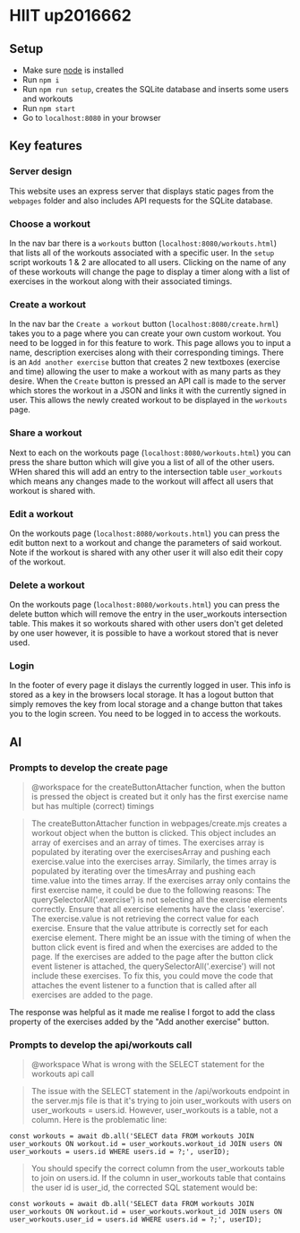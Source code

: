 # HIIT up2016662

## Setup
- Make sure [node](https://nodejs.org/en) is installed
- Run `npm i`
- Run `npm run setup`, creates the SQLite database and inserts some users and workouts
- Run `npm start`
- Go to `localhost:8080` in your browser

## Key features
 
### Server design
This website uses an express server that displays static pages from the `webpages` folder and also includes API requests for the SQLite database.

### Choose a workout
In the nav bar there is a `workouts` button (`localhost:8080/workouts.html`) that lists all of the workouts associated with a specific user. In the `setup` script workouts 1 & 2 are allocated to all users. Clicking on the name of any of these workouts will change the page to display a timer along with a list of exercises in the workout along with their associated timings.


### Create a workout
In the nav bar the `Create a workout` button (`localhost:8080/create.hrml`) takes you to a page where you can create your own custom workout. You need to be logged in for this feature to work. This page allows you to input a name, description exercises along with their corresponding timings. There is an `Add another exercise` button that creates 2 new textboxes (exercise and time) allowing the user to make a workout with as many parts as they desire. When the `Create` button is pressed an API call is made to the server which stores the workout in a JSON and links it with the currently signed in user. This allows the newly created workout to be displayed in the `workouts` page.

### Share a workout
Next to each on the workouts page (`localhost:8080/workouts.html`) you can press the share button which will give you a list of all of the other users. WHen shared this will add an entry to the intersection table `user_workouts` which means any changes made to the workout will affect all users that workout is shared with.

### Edit a workout
On the workouts page (`localhost:8080/workouts.html`) you can press the edit button next to a workout and change the parameters of said workout. Note if the workout is shared with any other user it will also edit their copy of the workout.

### Delete a workout
On the workouts page (`localhost:8080/workouts.html`) you can press the delete button which will remove the entry in the user_workouts intersection table. This makes it so workouts shared with other users don't get deleted by one user however, it is possible to have a workout stored that is never used.

### Login
In the footer of every page it dislays the currently logged in user. This info is stored as a key in the browsers local storage. It has a logout button that simply removes the key from local storage and a change button that takes you to the login screen. You need to be logged in to access the workouts.


## AI


### Prompts to develop the create page

>  @workspace for the createButtonAttacher function, when the button is pressed the object is created but it only has the first exercise name but has multiple (correct) timings

> The createButtonAttacher function in webpages/create.mjs creates a workout object when the button is clicked. This object includes an array of exercises and an array of times. The exercises array is populated by iterating over the exercisesArray and pushing each exercise.value into the exercises array. Similarly, the times array is populated by iterating over the timesArray and pushing each time.value into the times array. If the exercises array only contains the first exercise name, it could be due to the following reasons: The querySelectorAll('.exercise') is not selecting all the exercise elements correctly. Ensure that all exercise elements have the class 'exercise'. The exercise.value is not retrieving the correct value for each exercise. Ensure that the value attribute is correctly set for each exercise element. There might be an issue with the timing of when the button click event is fired and when the exercises are added to the page. If the exercises are added to the page after the button click event listener is attached, the querySelectorAll('.exercise') will not include these exercises. To fix this, you could move the code that attaches the event listener to a function that is called after all exercises are added to the page.

The response was helpful as it made me realise I forgot to add the class property of the exercises added by the "Add another exercise" button.

### Prompts to develop the api/workouts call

>  @workspace What is wrong with the SELECT statement for the workouts api call

> The issue with the SELECT statement in the /api/workouts endpoint in the server.mjs file is that it's trying to join user_workouts with users on user_workouts = users.id. However, user_workouts is a table, not a column.
Here is the problematic line:

`const workouts = await db.all('SELECT data FROM workouts JOIN user_workouts ON workout.id = user_workouts.workout_id JOIN users ON user_workouts = users.id WHERE users.id = ?;', userID);`

> You should specify the correct column from the user_workouts table to join on users.id. If the column in user_workouts table that contains the user id is user_id, the corrected SQL statement would be:

`const workouts = await db.all('SELECT data FROM workouts JOIN user_workouts ON workout.id = user_workouts.workout_id JOIN users ON user_workouts.user_id = users.id WHERE users.id = ?;', userID);`

